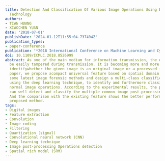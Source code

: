 ```yaml
---
title: Detection And Classification Of Various Image Operations Using Deep Learning
  Technology
authors:
- TIAN HUANG
- XIAOCHEN YUAN
date: '2018-07-01'
publishDate: '2024-01-12T11:55:04.737404Z'
publication_types:
- paper-conference
publication: '*2018 International Conference on Machine Learning and Cybernetics (ICMLC)*'
doi: 10.1109/ICMLC.2018.8526999
abstract: As one of the main medium for information transmission, the digital imagecan
  be easily tampered during transmission. It is becoming more and more important to
  identifywhether the given image is an original image or a processed image. In this
  paper, we propose acompact universal feature based on spatial domain in virtue of
  some latest image forensic methods and design a multi-class classification scheme
  using the deep learning technique, to identify and furthermore classify the various
  normal image operations. According to the experimental results, the proposed method
  can well detect and classify the multiple common image post-processing operations.
  And the comparison with the existing feature shows the better performance of the
  proposed method.
tags:
- Digital images
- Feature extraction
- Convolution
- Image coding
- Filtering
- Quantization (signal)
- Convolutional neural network (CNN)
- Deep learning technique
- Image post-processing Operations detection
- Spatial rich model (SRM)
---
```

